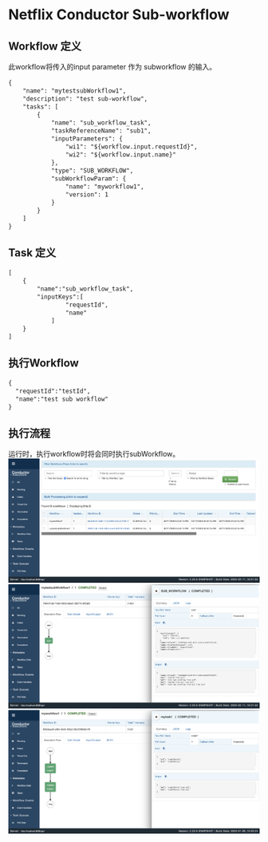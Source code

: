 # Netflix Conductor Sub-workflow

## Workflow 定义
此workflow将传入的input parameter 作为 subworkflow 的输入。
```
{
    "name": "mytestsubWorkflow1",
    "description": "test sub-workflow",
    "tasks": [
        {
            "name": "sub_workflow_task",
            "taskReferenceName": "sub1",
            "inputParameters": {
                "wi1": "${workflow.input.requestId}",
                "wi2": "${workflow.input.name}"
            },
            "type": "SUB_WORKFLOW",
            "subWorkflowParam": {
                "name": "myworkflow1",
                "version": 1
            }
        }
    ]
}
```

## Task 定义
```
[
    {
        "name":"sub_workflow_task",
        "inputKeys":[
                "requestId",
                "name"
            ]
    }
]

```

## 执行Workflow
```
{
  "requestId":"testId",
  "name":"test sub workflow"
}
```

## 执行流程
运行时，执行workflow时将会同时执行subWorkflow。
![workflowList](./images/subTaskList.png)
![workflow](./images/subTaskWorkflow.png)
![subworkflowDetail](./images/subTaskWorkflowDetail.png)